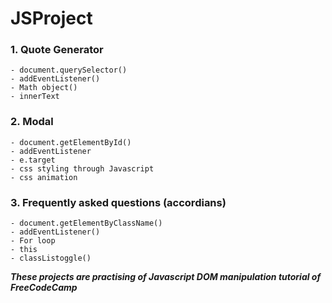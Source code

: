 # JSProject

### 1. Quote Generator
    - document.querySelector()
    - addEventListener()
    - Math object()
    - innerText
 
### 2. Modal
    - document.getElementById()
    - addEventListener
    - e.target
    - css styling through Javascript
    - css animation
    
### 3. Frequently asked questions (accordians)
    - document.getElementByClassName()
    - addEventListener()
    - For loop
    - this 
    - classListoggle()

***These projects are practising of Javascript DOM manipulation tutorial of FreeCodeCamp***
